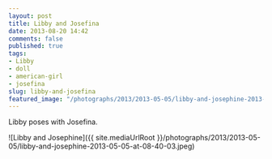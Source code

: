 ```yaml
---
layout: post
title: Libby and Josefina
date: 2013-08-20 14:42
comments: false
published: true
tags:
- Libby
- doll
- american-girl
- josefina
slug: libby-and-josefina
featured_image: "/photographs/2013/2013-05-05/libby-and-josephine-2013-05-05-at-08-40-03.jpeg"
---
```

Libby poses with Josefina.

![Libby and Josephine]({{ site.mediaUrlRoot }}/photographs/2013/2013-05-05/libby-and-josephine-2013-05-05-at-08-40-03.jpeg)
